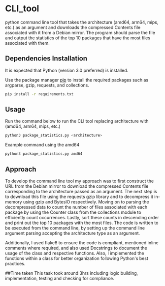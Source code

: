 # CLI_tool
python command line tool that takes the architecture (amd64, arm64, mips, etc.) as an argument and downloads the compressed Contents file associated with it from a Debian mirror. The program should parse the file and output the statistics of the top 10 packages that have the most files associated with them.

## Dependencies Installation
It is expected that Python (version 3.0 preferred) is installed.

Use the package manager [pip](https://pip.pypa.io/en/stable/) to install the required packages such as argparse, gzip, requests, and collections.

```bash
pip install -r requirements.txt
```

## Usage 
Run the command below to run the CLI tool replacing architecture with (amd64, arm64, mips, etc.) 
```python
python3 package_statistics.py <architecture>
```
Example command using the amd64
```python
python3 package_statistics.py amd64
```
## Approach
To develop the command line tool my approach was to first construct the URL from the Debian mirror to download the compressed Contents file corresponding to the architecture passed as an argument. The next step is to download this file using the requests gzip library and to decompress it in-memory using gzip and BytesIO respectively. Moving on to parsing the decompressed data to count the number of files associated with each package by using the Counter class from the collections module to efficiently count occurrences. Lastly, sort these counts in descending order and print out the top 10 packages with the most files. The code is written to be executed from the command line, by setting up the command line argument parsing accepting the architecture type as an argument. 

Additionally, I used flake8 to ensure the code is compliant, mentioned inline comments where required, and also used Docstrings to document the usage of the class and respective functions. Also, I implemented the functions within a class for better organization following Python's best practices. 

##Time taken
This task took around 3hrs including logic building, implementation, testing and checking for compliance.
